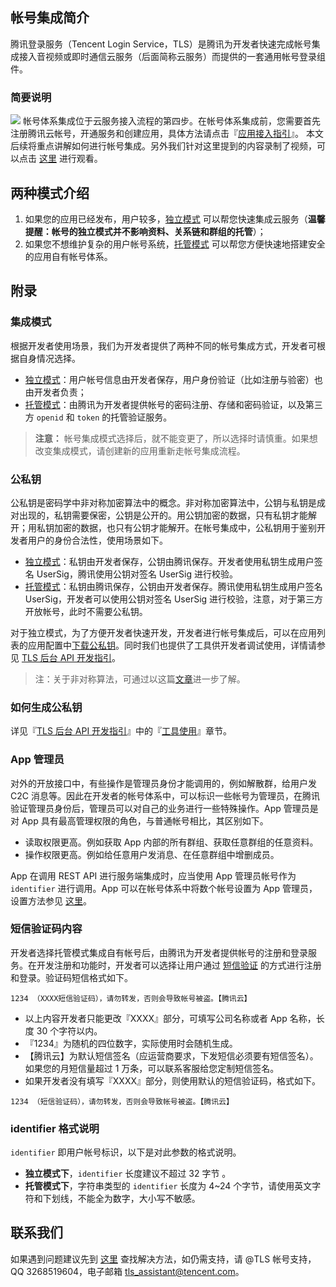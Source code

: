 ## 帐号集成简介

腾讯登录服务（Tencent Login Service，TLS）是腾讯为开发者快速完成帐号集成接入音视频或即时通信云服务（后面简称云服务）而提供的一套通用帐号登录组件。  

### 简要说明

![](https://avc.qcloud.com/wiki2.0/im/imgs/20151117034741_42845.png)
帐号体系集成位于云服务接入流程的第四步。在帐号体系集成前，您需要首先注册腾讯云帐号，开通服务和创建应用，具体方法请点击『[应用接入指引](/doc/product/269/应用接入指引)』。 本文后续将重点讲解如何进行帐号集成。另外我们针对这里提到的内容录制了视频，可以点击 [这里](https://cloud.tencent.com/course/detail/133) 进行观看。

## 两种模式介绍

1. 如果您的应用已经发布，用户较多，[独立模式](/doc/product/269/独立模式) 可以帮您快速集成云服务（**温馨提醒：帐号的独立模式并不影响资料、关系链和群组的托管**）；
1. 如果您不想维护复杂的用户帐号系统，[托管模式](/doc/product/269/托管模式) 可以帮您方便快速地搭建安全的应用自有帐号体系。

## 附录

### 集成模式

根据开发者使用场景，我们为开发者提供了两种不同的帐号集成方式，开发者可根据自身情况选择。

* [独立模式](/doc/product/269/独立模式)：用户帐号信息由开发者保存，用户身份验证（比如注册与验密）也由开发者负责；
* [托管模式](/doc/product/269/托管模式)：由腾讯为开发者提供帐号的密码注册、存储和密码验证，以及第三方 `openid` 和 `token` 的托管验证服务。

>**注意：**
>帐号集成模式选择后，就不能变更了，所以选择时请慎重。如果想改变集成模式，请创建新的应用重新走帐号集成流程。

### 公私钥

公私钥是密码学中非对称加密算法中的概念。非对称加密算法中，公钥与私钥是成对出现的，私钥需要保密，公钥是公开的。用公钥加密的数据，只有私钥才能解开；用私钥加密的数据，也只有公钥才能解开。在帐号集成中，公私钥用于鉴别开发者用户的身份合法性，使用场景如下。

* [独立模式](/doc/product/269/独立模式)：私钥由开发者保存，公钥由腾讯保存。开发者使用私钥生成用户签名 UserSig，腾讯使用公钥对签名 UserSig 进行校验。
* [托管模式](/doc/product/269/托管模式)：私钥由腾讯保存，公钥由开发者保存。腾讯使用私钥生成用户签名 UserSig，开发者可以使用公钥对签名 UserSig 进行校验，注意，对于第三方开放帐号，此时不需要公私钥。

对于独立模式，为了方便开发者快速开发，开发者进行帐号集成后，可以在应用列表的应用配置中[下载公私钥](/doc/product/269/下载公私钥)。同时我们也提供了工具供开发者调试使用，详情请参见 [TLS 后台 API 开发指引](/doc/product/269/TLS后台API使用手册#1-.E6.A6.82.E8.BF.B0)。

>注：关于非对称算法，可通过以这篇[文章](https://zh.wikipedia.org/wiki/%E5%85%AC%E5%BC%80%E5%AF%86%E9%92%A5%E5%8A%A0%E5%AF%86)进一步了解。

### 如何生成公私钥

详见『[TLS 后台 API 开发指引](/doc/product/269/TLS后台API使用手册)』中的『[工具使用](/doc/product/269/TLS后台API使用手册#3.1-.E5.B7.A5.E5.85.B7.E4.BD.BF.E7.94.A8)』章节。

### App 管理员

对外的开放接口中，有些操作是管理员身份才能调用的，例如解散群，给用户发 C2C 消息等。因此在开发者的帐号体系中，可以标识一些帐号为管理员，在腾讯验证管理员身份后，管理员可以对自己的业务进行一些特殊操作。App 管理员是对 App 具有最高管理权限的角色，与普通帐号相比，其区别如下。

* 读取权限更高。例如获取 App 内部的所有群组、获取任意群组的任意资料。
* 操作权限更高。例如给任意用户发消息、在任意群组中增删成员。

App 在调用 REST API 进行服务端集成时，应当使用 App 管理员帐号作为 `identifier` 进行调用。App 可以在帐号体系中将数个帐号设置为 App 管理员，设置方法参见 [这里](/doc/product/269/设置APP管理员)。

### 短信验证码内容

开发者选择托管模式集成自有帐号后，由腾讯为开发者提供帐号的注册和登录服务。在开发注册和功能时，开发者可以选择让用户通过 [短信验证](/doc/product/269/添加短信签名) 的方式进行注册和登录。验证码短信格式如下。

```
1234 （XXXX短信验证码），请勿转发，否则会导致帐号被盗。【腾讯云】
```

* 以上内容开发者只能更改『XXXX』部分，可填写公司名称或者 App 名称，长度 30 个字符以内。
* 『1234』为随机的四位数字，实际使用时会随机生成。
* 【腾讯云】为默认短信签名（应运营商要求，下发短信必须要有短信签名）。如果您的月短信量超过 1 万条，可以联系客服给您定制短信签名。
* 如果开发者没有填写『XXXX』部分，则使用默认的短信验证码，格式如下。
```
1234 （短信验证码），请勿转发，否则会导致帐号被盗。【腾讯云】
```

### identifier 格式说明
`identifier` 即用户帐号标识，以下是对此参数的格式说明。
- **独立模式下**，`identifier` 长度建议不超过 32 字节 。
- **托管模式下**，字符串类型的 `identifier` 长度为 4~24 个字节，请使用英文字符和下划线，不能全为数字，大小写不敏感。

## 联系我们

如果遇到问题建议先到 [这里](http://bbs.qcloud.com/thread-8287-1-1.html) 查找解决方法，如仍需支持，请 @TLS 帐号支持，QQ 3268519604，电子邮箱 tls_assistant@tencent.com。

